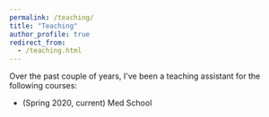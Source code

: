```yaml
---
permalink: /teaching/
title: "Teaching"
author_profile: true
redirect_from: 
  - /teaching.html
---
```


Over the past couple of years, I've been a teaching assistant for the following courses:

* (Spring 2020, current) Med School
